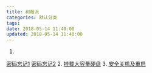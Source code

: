 ```yaml
---
title: 树莓派
categories: 默认分类
tags: 
date: 2018-05-14 11:40:00
updated: 2018-05-14 11:40:00
---
```

1.
  [密码忘记1][1]
  [密码忘记2][2]
2.
  [挂载大容量硬盘][3]
3.
  [安全关机及重启][4]


[1]: https://howtoraspberrypi.com/recover-password-raspberry-pi/
[2]: https://blog.csdn.net/Kennneth/article/details/50984819
[3]: http://blog.163.com/ntao0227@126/blog/static/63006376201554105445332/
[4]: https://blog.csdn.net/csharpgame/article/details/9386891